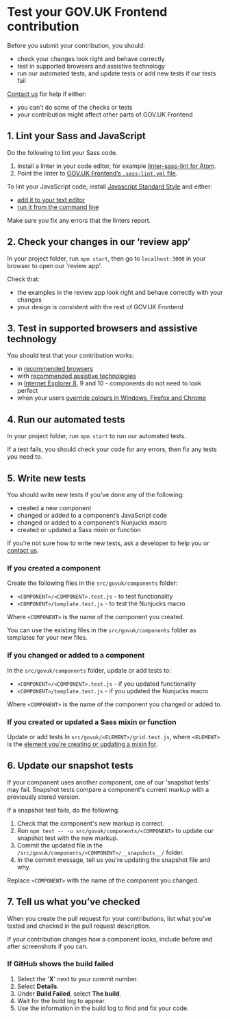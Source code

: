 # Test your GOV.UK Frontend contribution

Before you submit your contribution, you should:

- check your changes look right and behave correctly
- test in supported browsers and assistive technology
- run our automated tests, and update tests or add new tests if our tests fail

[Contact us](https://design-system.service.gov.uk/#support) for help if either:

- you can’t do some of the checks or tests
- your contribution might affect other parts of GOV.UK Frontend

## 1. Lint your Sass and JavaScript

Do the following to lint your Sass code.

1. Install a linter in your code editor, for example [linter-sass-lint for Atom](https://atom.io/packages/linter-sass-lint).
2. Point the linter to [GOV.UK Frontend’s `.sass-lint.yml` file](https://github.com/alphagov/govuk-frontend/blob/master/config/.sass-lint.yml).

To lint your JavaScript code, install [Javascript Standard Style](https://standardjs.com/) and either:

- [add it to your text editor](https://standardjs.com/#are-there-text-editor-plugins)
- [run it from the command line](https://standardjs.com/#usage)

Make sure you fix any errors that the linters report.

## 2. Check your changes in our ‘review app’

In your project folder, run `npm start`, then go to `localhost:3000` in your browser to open our 'review app'.

Check that:

- the examples in the review app look right and behave correctly with your changes
- your design is consistent with the rest of GOV.UK Frontend

## 3. Test in supported browsers and assistive technology

You should test that your contribution works:

- in [recommended browsers](https://www.gov.uk/service-manual/technology/designing-for-different-browsers-and-devices#browsers-to-test-in)
- with [recommended assistive technologies](https://www.gov.uk/service-manual/technology/testing-with-assistive-technologies#what-to-test)
- in [Internet Explorer 8](/docs/installation/supporting-internet-explorer-8.md), 9 and 10 - components do not need to look perfect
- when your users [override colours in Windows, Firefox and Chrome](https://accessibility.blog.gov.uk/2018/08/01/supporting-users-who-change-colours-on-gov-uk/)

## 4. Run our automated tests

In your project folder, run `npm start` to run our automated tests.

If a test fails, you should check your code for any errors, then fix any tests you need to.

## 5. Write new tests

You should write new tests if you’ve done any of the following:

- created a new component
- changed or added to a component’s JavaScript code
- changed or added to a component’s Nunjucks macro
- created or updated a Sass mixin or function

If you’re not sure how to write new tests, ask a developer to help you or [contact us](https://design-system.service.gov.uk/#support).

### If you created a component

Create the following files in the `src/govuk/components` folder:

- `<COMPONENT>/<COMPONENT>.test.js` - to test functionality
- `<COMPONENT>/template.test.js` - to test the Nunjucks macro

Where `<COMPONENT>` is the name of the component you created.

You can use the existing files in the `src/govuk/components` folder as templates for your new files.

### If you changed or added to a component

In the `src/govuk/components` folder, update or add tests to:

- `<COMPONENT>/<COMPONENT>.test.js` - if you updated functionality
- `<COMPONENT>/template.test.js` - if you updated the Nunjucks macro

Where `<COMPONENT>` is the name of the component you changed or added to.

### If you created or updated a Sass mixin or function

Update or add tests In `src/govuk/<ELEMENT>/grid.test.js`, where `<ELEMENT>` is the [element you’re creating or updating a mixin for](https://github.com/alphagov/govuk-frontend/blob/master/src/govuk/README.md).

## 6. Update our snapshot tests

If your component uses another component, one of our 'snapshot tests' may fail. Snapshot tests compare a component's current markup with a previously stored version.

If a snapshot test fails, do the following.

1. Check that the component's new markup is correct.
2. Run `npm test -- -u src/govuk/components/<COMPONENT>` to update our snapshot test with the new markup.
3. Commit the updated file in the `/src/govuk/components/<COMPONENT>/__snapshots__/` folder.
4. In the commit message, tell us you're updating the snapshot file and why.

Replace `<COMPONENT>` with the name of the component you changed.

## 7. Tell us what you’ve checked

When you create the pull request for your contributions, list what you’ve tested and checked in the pull request description.

If your contribution changes how a component looks, include before and after screenshots if you can.

### If GitHub shows the build failed

1. Select the '**X**' next to your commit number.
2. Select **Details**.
3. Under **Build Failed**, select **The build**.
4. Wait for the build log to appear.
5. Use the information in the build log to find and fix your code.
